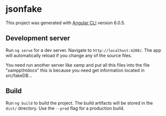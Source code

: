 # jsonfake

This project was generated with [Angular CLI](https://github.com/angular/angular-cli) version 6.0.5.

## Development server

Run `ng serve` for a dev server. Navigate to `http://localhost:4200/`. The app will automatically reload if you change any of the source files.

You need run another server like xamp and put all this files into the file "xampp\htdocs" this is because you need get information located in src/fakeDB... 



## Build

Run `ng build` to build the project. The build artifacts will be stored in the `dist/` directory. Use the `--prod` flag for a production build.



